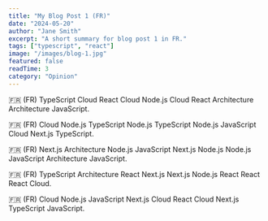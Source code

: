 ```yaml
---
title: "My Blog Post 1 (FR)"
date: "2024-05-20"
author: "Jane Smith"
excerpt: "A short summary for blog post 1 in FR."
tags: ["typescript", "react"]
image: "/images/blog-1.jpg"
featured: false
readTime: 3
category: "Opinion"
---
```


🇫🇷 (FR) TypeScript Cloud React Cloud Node.js Cloud React Architecture Architecture JavaScript.

🇫🇷 (FR) Cloud Node.js TypeScript Node.js TypeScript Node.js JavaScript Cloud Next.js TypeScript.

🇫🇷 (FR) Next.js Architecture Node.js JavaScript Next.js Node.js Node.js JavaScript Architecture JavaScript.

🇫🇷 (FR) TypeScript Architecture React Next.js Next.js Node.js React React React Cloud.

🇫🇷 (FR) Cloud Node.js JavaScript Next.js Cloud React Cloud Next.js TypeScript JavaScript.
